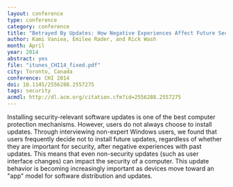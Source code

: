 ```yaml
---
layout: conference
type: conference
category: conference
title: "Betrayed By Updates: How Negative Experiences Affect Future Security"
author: Kami Vaniea, Emilee Rader, and Rick Wash
month: April
year: 2014
abstract: yes
file: "itunes_CHI14_fixed.pdf"
city: Toronto, Canada
conference: CHI 2014
doi: 10.1145/2556288.2557275
tags: security
acmdl: http://dl.acm.org/citation.cfm?id=2556288.2557275
---
```


Installing security-relevant software updates is one of the best computer protection mechanisms.  However, users do not
always choose to install updates.  Through interviewing non-expert Windows users, we found that users frequently decide
not to install future updates, regardless of whether they are important for security, after negative experiences with
past updates. This means that even non-security updates (such as user interface changes) can impact the security of a
computer.  This update behavior is becoming increasingly important as devices move toward an "app" model for software
distribution and updates.

